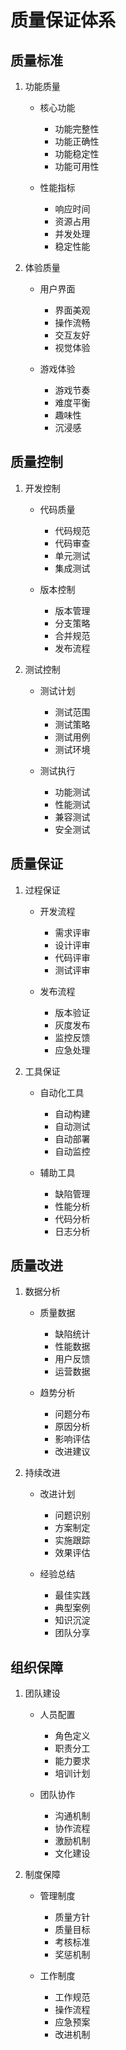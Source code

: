 # 质量保证体系

## 质量标准
1. 功能质量
   - 核心功能
     * 功能完整性
     * 功能正确性
     * 功能稳定性
     * 功能可用性
   
   - 性能指标
     * 响应时间
     * 资源占用
     * 并发处理
     * 稳定性能

2. 体验质量
   - 用户界面
     * 界面美观
     * 操作流畅
     * 交互友好
     * 视觉体验
   
   - 游戏体验
     * 游戏节奏
     * 难度平衡
     * 趣味性
     * 沉浸感

## 质量控制
1. 开发控制
   - 代码质量
     * 代码规范
     * 代码审查
     * 单元测试
     * 集成测试
   
   - 版本控制
     * 版本管理
     * 分支策略
     * 合并规范
     * 发布流程

2. 测试控制
   - 测试计划
     * 测试范围
     * 测试策略
     * 测试用例
     * 测试环境
   
   - 测试执行
     * 功能测试
     * 性能测试
     * 兼容测试
     * 安全测试

## 质量保证
1. 过程保证
   - 开发流程
     * 需求评审
     * 设计评审
     * 代码评审
     * 测试评审
   
   - 发布流程
     * 版本验证
     * 灰度发布
     * 监控反馈
     * 应急处理

2. 工具保证
   - 自动化工具
     * 自动构建
     * 自动测试
     * 自动部署
     * 自动监控
   
   - 辅助工具
     * 缺陷管理
     * 性能分析
     * 代码分析
     * 日志分析

## 质量改进
1. 数据分析
   - 质量数据
     * 缺陷统计
     * 性能数据
     * 用户反馈
     * 运营数据
   
   - 趋势分析
     * 问题分布
     * 原因分析
     * 影响评估
     * 改进建议

2. 持续改进
   - 改进计划
     * 问题识别
     * 方案制定
     * 实施跟踪
     * 效果评估
   
   - 经验总结
     * 最佳实践
     * 典型案例
     * 知识沉淀
     * 团队分享

## 组织保障
1. 团队建设
   - 人员配置
     * 角色定义
     * 职责分工
     * 能力要求
     * 培训计划
   
   - 团队协作
     * 沟通机制
     * 协作流程
     * 激励机制
     * 文化建设

2. 制度保障
   - 管理制度
     * 质量方针
     * 质量目标
     * 考核标准
     * 奖惩机制
   
   - 工作制度
     * 工作规范
     * 操作流程
     * 应急预案
     * 改进机制
